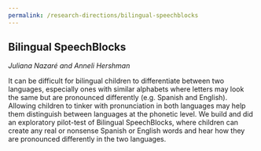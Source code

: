 ```yaml
---
permalink: /research-directions/bilingual-speechblocks
---
```


## Bilingual SpeechBlocks
*Juliana Nazaré and Anneli Hershman*

It can be difficult for bilingual children to differentiate between two languages, especially ones with similar alphabets where letters may look the same but are pronounced differently (e.g. Spanish and English). Allowing children to tinker with pronunciation in both languages may help them distinguish between languages at the phonetic level. We build and did an exploratory pilot-test of Bilingual SpeechBlocks, where children can create any real or nonsense Spanish or English words and hear how they are pronounced differently in the two languages.
